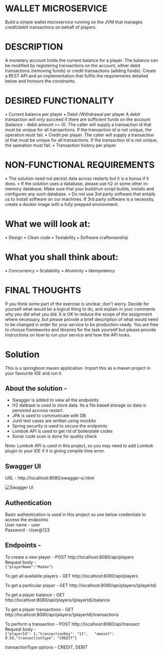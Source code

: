 # WALLET MICROSERVICE

Build a simple wallet microservice running on the JVM that manages credit/debit transactions on behalf of players.

# DESCRIPTION

A monetary account holds the current balance for a player. The balance can be modified by registering transactions on the account, either debit transactions (removing funds) or credit transactions (adding funds). Create a REST API and an implementation that fulfils the requirements detailed below and honours the constraints.

# DESIRED FUNCTIONALITY

• Current balance per player
• Debit /Withdrawal per player A debit transaction will only succeed if there are sufficient funds on the account (balance - debit amount >= 0). The caller will supply a transaction id that must be unique for all transactions. If the transaction id is not unique, the operation must fail.
• Credit per player. The caller will supply a transaction id that must be unique for all transactions. If the transaction id is not unique, the operation must fail.
• Transaction history per player

# NON-FUNCTIONAL REQUIREMENTS

• The solution need not persist data across restarts but it is a bonus if it does.
• If the solution uses a database, please use h2 or some other in-memory database. Make sure that your build/run script builds, installs and configures any such database.
• Do not use 3rd party software that entails us to install software on our machines. If 3rd party software is a necessity, create a docker image with a fully prepped environment.

# What we will look at:

• Design
• Clean code
• Testability
• Software craftsmanship

# What you shall think about:

• Concurrency
• Scalability
• Atomicity
• Idempotency

# FINAL THOUGHTS
If you think some part of the exercise is unclear, don't worry. 
Decide for yourself what would be a logical thing to do, and explain in your comments why you did what you did.
It is OK to reduce the scope of the assignment where necessary, but please provide a brief description of what would need to be changed in order for your service to be production-ready.
You are free to choose frameworks and libraries for the task yourself but please provide instructions on how to run your service and how the API looks.

# Solution

This is a springboot maven application. Import this as a maven project in your favourite IDE and run it.

## About the solution -
* Swagger is added to view all the endpoints
* H2 datbase is used to store data. Its a file based storage so data is persisted accross restart.
* JPA is used to communicate with DB
* Junit test cases are written using mockito
* Spring security is used to secure the endpoints
* Lombok API is used to get rid of boilerplate codes
* Sonar code scan is done for quality check

Note: Lombok API is used in this project, so you may need to add Lombok plugin to your IDE if it is giving compile time error.

## Swagger UI
URL - http://localhost:8080/swagger-ui.html <br/>

![Swagger UI](https://lh3.googleusercontent.com/EPgkSr9oG5dEGnlpRjgQ-jp_rFFUeveI8gYmGunhpms67Kk1EdTXTooIJ8GxQAI7aFSO8Qn48ef8dsd_BaCHBXCGzC3_NjeRR4z-ZHa-uPQgB49ab3PBPLM5mc_EDXBRzEYv0veInlKn0_lbrevJPGKupMStSPA-4B-ky4Cp3qawWueaA3Sn2JDn4yXTTjB9MrrvNkOJUKDCKBctaa9cHg3dbURZUHTyXRRmG6r27j2KfqC_HXblBxEyo0S4lFPwSYXNP7mj9ibZDMyTOHcKQx14lYZ0CgZBjFdJ98tq52I8Bgfn0squHYIsY0vZtfE2wK2F3HJE7hMXk3qXsjJIhKh_1TwFI1LLlbkMjKcURuxVV3twCfMP3JVfaO4jq_oq_NoFbvmCrd7Oygl5Ks60SwBwWyu0narKsptiO0nPNAmft9xtiBSjIeVrfyNxD_SkTkBYdAwdt62ayZjzGr9Pd0trmf7FGwfaoLHWd_PYZihdfDKhonA8fnRKKRWJ8UXnm4qNfCjIb-agqsP1CYceyhn7nKds2bw-f642Rb_6lJcDJ3kIu-aGrNSSAmDVzDfjG8SgGVd8YCjVAYGIvrXFTqStYu9PYchCkvqjcScw-PL76nEhLFp4N4XzEejsd3L-ASNspwz4ZRkXjDHjK58bWuOtQrMC5KVE1az3w32nISX1jXNo80LGbVo0kv1voSarMudzDQ-N7fI10sSyUjspg_Pv=w1169-h657-no)

## Authentication
Basic authentication is used in this project so use below credentials to access the endpoints <br/>
User name - user <br/>
Password - User@123  <br/>

## Endpoints -
To create a new player - POST http://localhost:8080/api/players <br/>
Request body - <br/>
```{"playerName":"Madan"}```

To get all available players - GET http://localhost:8080/api/players <br/>

To get a particular player - GET http://localhost:8080/api/players/{playerId} <br/>

To get a player balance - GET http://localhost:8080/api/players/{playerId}/balance <br/>

To get a player transactions - GET http://localhost:8080/api/players/{playerId}/transactions <br/>

To perform a transaction - POST http://localhost:8080/api/transact <br/>
Request body - <br/>
```{"playerId": 1,"transactionKey": "11",	"amount": 0.50,"transactionType": "CREDIT"}```

transactionType options - CREDIT, DEBIT
